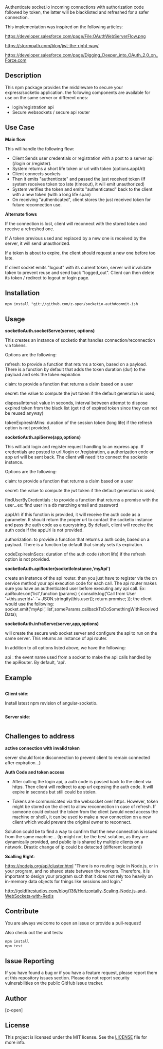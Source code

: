 
Authenticate socket.io incoming connections with authorization code followed by token, the latter will be blacklisted and refreshed for a safer connection.

This implementation was inspired on the following articles:

https://developer.salesforce.com/page/File:OAuthWebServerFlow.png

https://stormpath.com/blog/jwt-the-right-way/

https://developer.salesforce.com/page/Digging_Deeper_into_OAuth_2.0_on_Force.com

## Description

This npm package provides the middleware to secure your express/socketio application. the following components are available for use on the same server or different ones: 
- login/registration api 
- Secure websockets / secure api router 


## Use Case

__Main flow__

This will handle the following flow:

- Client Sends user credentials or registration with a post to a server api (/login or /register).
- System returns a short life token or url with token (options.appUrl)
- Client connects sockets
- Then it emits "authenticate" and passed the just received token
(If system receives token too late (timeout), it will emit unauthorized)
- System verifies the token and emits "authenticated" back to the client with a new token (with a long life span)
- On receiving "authenticated", client stores the just received token for future reconnection use.

__Alternate flows__

If the connection is lost, client will reconnect with the stored token and receive a refreshed one.

If A token previous used and replaced by a new one is received by the server, it will send unauthorized.

If a token is about to expire, the client should request a new one before too late.

If client socket emits "logout" with its current token, server will invalidate token to prevent reuse and send back "logged_out".
Client can then delete its token / redirect to logout or login page.

## Installation
```
npm install "git://github.com/z-open/socketio-auth#commit-ish
```

## Usage

__socketIoAuth.socketServe(server, options)__

This creates an instance of socketio that handles connection/reconnection via tokens. 

Options are the following:

refresh: to provide a function that returns a token, based on a payload. There is a function by default that adds the token duration (dur) to the payload and sets the token expiration.

claim: to provide a function that returns a claim based on a user

secret: the value to compute the jwt token if the default generation is used;

disposalInterval: value in seconds, interval between attempt to dispose expired token from the black list (get rid of expired token since they can not be reused anyway) 

tokenExpiresInMins: duration of the session token (long life) if the refresh option is not provided.


__socketioAuth.apiServe(app,options)__

This will add login and register request handling to an express app.
If credentials are posted to url /login or /registration, a authorization code or app url will be sent back. The client will need it to connect the socketio instance.

Options are the following:

claim: to provide a function that returns a claim based on a user

secret: the value to compute the jwt token if the default generation is used;

findUserByCredentials : to provide a function that returns a promise with the user...ex: find user in a db matching email and password

appUrl: if this function is provided, it will receive the auth code as a parameter. It should return the proper url to contact the socketio instance and pass the auth code as a querystring. By default, client will receive the auth code if the appUrl is not provided.

authorization: to provide a function that returns a auth code, based on a payload. There is a function by default that simply sets its expiration.

codeExpiresInSecs: duration of the auth code (short life) if the refresh option is not provided.


__socketIoAuth.apiRouter(socketIoInstance,'myApi')__

create an instance of the api router. then you just have to register via the on service method your api execution code for each call. The api router makes sure you have an authenticated user before executing any api call.
Ex: apiRouter.on('list',function (params) {
    console.log('Call from User '+this.userId+'-'+ JSON.stringify(this.user));
    return promise;
});
the client would use the following:
socket.emit('myApi','list',someParams,callbackToDoSomethingWithReceivedData);


__socketioAuth.infraServe(server,app,options)__

will create the secure web socket server and configure the api to run on the same server. This returns an instance of api router. 

In addition to all options listed above, we have the following:

api : the event name used from a socket to make the api calls handled by the apiRouter. By default, 'api'.





## Example 
```javascript
````

__Client side__:

Install latest npm revision of angular-socketio.

```javascript
```
__Server side__:
```javascript
```

## Challenges to address

__active connection with invalid token__

server should force disconnection to prevent client to remain connected after expiration...)

__Auth Code and token access__

* After calling the login api, a auth code is passed back to the client via https. Then client will redirect to app url exposing the auth code. It will expire in seconds but still could be stolen.
 
* Tokens are communicated via the websocket over https. However, token might be stored on the client to allow reconnection in case of refresh. If someone could extract the token from the client (would need access the machine or shell), it can be used to make a new connection on a new client which would prevent the original owner to reconnect.

Solution could be to find a way to confirm that the new connection is issued from the same machine... (Ip might not be the best solution, as they are dynamically provided, and public ip is shared by multiple clients on a network. Drastic change of ip could be detected (different location))


__Scalling Right__:

https://nodejs.org/api/cluster.html
"There is no routing logic in Node.js, or in your program, and no shared state between the workers. Therefore, it is important to design your program such that it does not rely too heavily on in-memory data objects for things like sessions and login."

http://goldfirestudios.com/blog/136/Horizontally-Scaling-Node.js-and-WebSockets-with-Redis

## Contribute

You are always welcome to open an issue or provide a pull-request!

Also check out the unit tests:
```bash
npm install
npm test
```

## Issue Reporting


If you have found a bug or if you have a feature request, please report them at this repository issues section. Please do not report security vulnerabilities on the public GitHub issue tracker. 

## Author

[z-open]

## License

This project is licensed under the MIT license. See the [LICENSE](LICENSE) file for more info.
